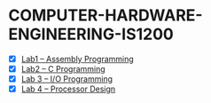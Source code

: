 # COMPUTER-HARDWARE-ENGINEERING-IS1200

- [x] [Lab1 – Assembly Programming](https://www.kth.se/social/files/569df57cf27654363716ffa6/lab1-asm.pdf)
- [x] [Lab2 – C Programming](https://www.kth.se/social/files/56ae8769f27654376e5282a6/lab2-c-programming.pdf)
- [x] [Lab 3 – I/O Programming](https://www.kth.se/social/files/569df5c5f2765426310dd6dc/lab3-io.pdf)
- [x] [Lab 4 – Processor Design](https://www.kth.se/social/files/56c2328df276540e121bfadb/lab4-processor-design.pdf)
